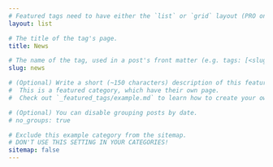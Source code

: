 ```yaml
---
# Featured tags need to have either the `list` or `grid` layout (PRO only).
layout: list

# The title of the tag's page.
title: News

# The name of the tag, used in a post's front matter (e.g. tags: [<slug>]).
slug: news

# (Optional) Write a short (~150 characters) description of this featured tag. #description: >
#  This is a featured category, which have their own page.
#  Check out `_featured_tags/example.md` to learn how to create your own.

# (Optional) You can disable grouping posts by date.
# no_groups: true

# Exclude this example category from the sitemap.
# DON'T USE THIS SETTING IN YOUR CATEGORIES!
sitemap: false
---
```

